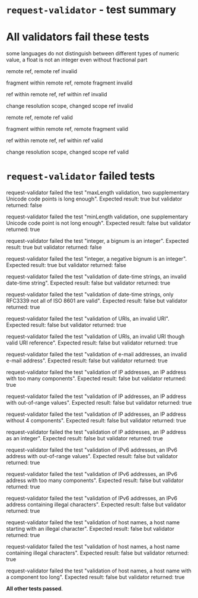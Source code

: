# `request-validator` - test summary

# All validators fail these tests

some languages do not distinguish between different types of numeric value, a float is not an integer even without fractional part

remote ref, remote ref invalid

fragment within remote ref, remote fragment invalid

ref within remote ref, ref within ref invalid

change resolution scope, changed scope ref invalid

remote ref, remote ref valid

fragment within remote ref, remote fragment valid

ref within remote ref, ref within ref valid

change resolution scope, changed scope ref valid


# `request-validator` failed tests

request-validator failed the test &quot;maxLength validation, two supplementary Unicode code points is long enough&quot;. Expected result: true but validator returned: false

request-validator failed the test &quot;minLength validation, one supplementary Unicode code point is not long enough&quot;. Expected result: false but validator returned: true

request-validator failed the test &quot;integer, a bignum is an integer&quot;. Expected result: true but validator returned: false

request-validator failed the test &quot;integer, a negative bignum is an integer&quot;. Expected result: true but validator returned: false

request-validator failed the test &quot;validation of date-time strings, an invalid date-time string&quot;. Expected result: false but validator returned: true

request-validator failed the test &quot;validation of date-time strings, only RFC3339 not all of ISO 8601 are valid&quot;. Expected result: false but validator returned: true

request-validator failed the test &quot;validation of URIs, an invalid URI&quot;. Expected result: false but validator returned: true

request-validator failed the test &quot;validation of URIs, an invalid URI though valid URI reference&quot;. Expected result: false but validator returned: true

request-validator failed the test &quot;validation of e-mail addresses, an invalid e-mail address&quot;. Expected result: false but validator returned: true

request-validator failed the test &quot;validation of IP addresses, an IP address with too many components&quot;. Expected result: false but validator returned: true

request-validator failed the test &quot;validation of IP addresses, an IP address with out-of-range values&quot;. Expected result: false but validator returned: true

request-validator failed the test &quot;validation of IP addresses, an IP address without 4 components&quot;. Expected result: false but validator returned: true

request-validator failed the test &quot;validation of IP addresses, an IP address as an integer&quot;. Expected result: false but validator returned: true

request-validator failed the test &quot;validation of IPv6 addresses, an IPv6 address with out-of-range values&quot;. Expected result: false but validator returned: true

request-validator failed the test &quot;validation of IPv6 addresses, an IPv6 address with too many components&quot;. Expected result: false but validator returned: true

request-validator failed the test &quot;validation of IPv6 addresses, an IPv6 address containing illegal characters&quot;. Expected result: false but validator returned: true

request-validator failed the test &quot;validation of host names, a host name starting with an illegal character&quot;. Expected result: false but validator returned: true

request-validator failed the test &quot;validation of host names, a host name containing illegal characters&quot;. Expected result: false but validator returned: true

request-validator failed the test &quot;validation of host names, a host name with a component too long&quot;. Expected result: false but validator returned: true

**All other tests passed**.
